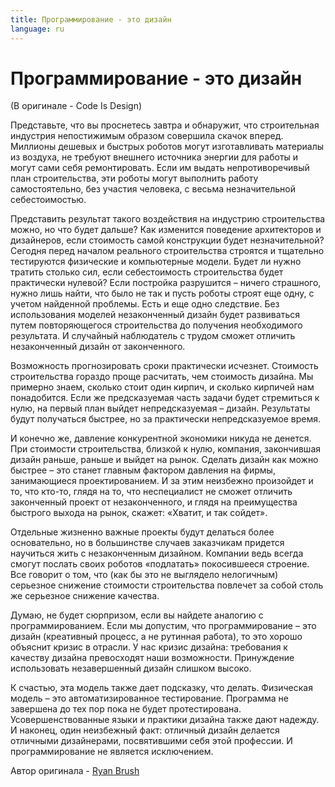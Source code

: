 ```yaml
---
title: Программирование - это дизайн
language: ru
---
```


# Программирование - это дизайн
(В оригинале - Code Is Design)

Представьте, что вы проснетесь завтра и обнаружит, что строительная индустрия непостижимым образом совершила скачок вперед. Миллионы дешевых и быстрых роботов могут изготавливать материалы из воздуха, не требуют внешнего источника энергии для работы и могут сами себя ремонтировать. Если им выдать непротиворечивый план строительства, эти роботы могут выполнить работу самостоятельно, без участия человека, с весьма незначительной себестоимостью.

Представить результат такого воздействия на индустрию строительства можно, но что будет дальше? Как изменится поведение архитекторов и дизайнеров, если стоимость самой конструкции будет незначительной? Сегодня перед началом реального строительства строятся и тщательно тестируются физические и компьютерные модели. Будет ли нужно тратить столько сил, если себестоимость строительства будет практически нулевой? Если постройка разрушится – ничего страшного, нужно лишь найти, что было не так и пусть роботы строят еще одну, с учетом найденной проблемы. Есть и еще одно следствие. Без использования моделей незаконченный дизайн будет развиваться путем повторяющегося строительства до получения необходимого результата. И случайный наблюдатель с трудом сможет отличить незаконченный дизайн от законченного.

Возможность прогнозировать сроки практически исчезнет. Стоимость строительства гораздо проще расчитать, чем стоимость дизайна. Мы примерно знаем, сколько стоит один кирпич, и сколько кирпичей нам понадобится. Если же предсказуемая часть задачи будет стремиться к нулю, на первый план выйдет непредсказуемая – дизайн. Результаты будут получаться быстрее, но за практически непредсказуемое время.

И конечно же, давление конкурентной экономики никуда не денется. При стоимости строительства, близкой к нулю, компания, закончившая дизайн раньше, раньше и выйдет на рынок. Сделать дизайн как можно быстрее – это станет главным фактором давления на фирмы, занимающиеся проектированием. И за этим неизбежно произойдет и то, что кто-то, глядя на то, что неспециалист не сможет отличить законченный проект от незаконченного, и глядя на преимущества быстрого выхода на рынок, скажет: «Хватит, и так сойдет».

Отдельные жизненно важные проекты будут делаться более основательно, но в большинстве случаев заказчикам придется научиться жить с незаконченным дизайном. Компании ведь всегда смогут послать своих роботов «подлатать» покосившееся строение. Все говорит о том, что (как бы это не выглядело нелогичным) серьезное снижение стоимости строительства повлечет за собой столь же серьезное снижение качества.

Думаю, не будет сюрпризом, если вы найдете аналогию с программированием. Если мы допустим, что программирование – это дизайн (креативный процесс, а не рутинная работа), то это хорошо объяснит кризис в отрасли. У нас кризис дизайна: требования к качеству дизайна превосходят наши возможности. Принуждение использовать незавершенный дизайн слишком высоко.

К счастью, эта модель также дает подсказку, что делать. Физическая модель – это автоматизированное тестирование. Программа не завершена до тех пор пока не будет протестирована. Усовершенствованные языки и практики дизайна также дают надежду. И наконец, один неизбежный факт: отличный дизайн делается отличными дизайнерами, посвятившими себя этой профессии. И программирование не является исключением.

Автор оригинала - [Ryan Brush](http://programmer.97things.oreilly.com/wiki/index.php/Ryan_Brush)